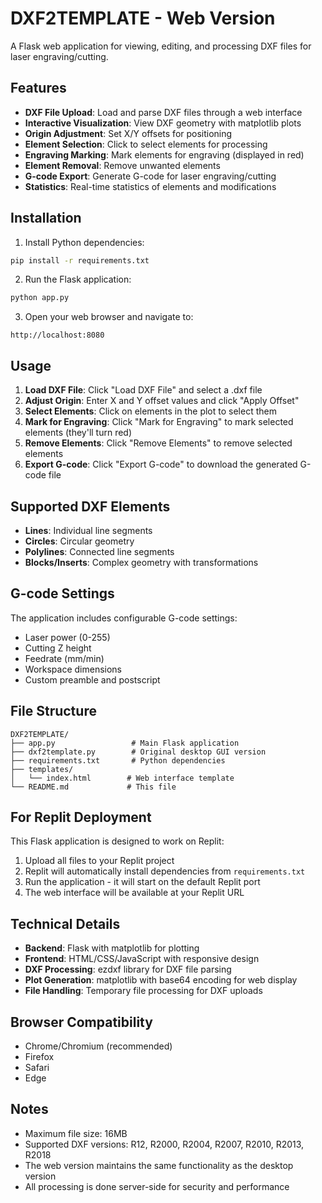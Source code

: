 # DXF2TEMPLATE - Web Version

A Flask web application for viewing, editing, and processing DXF files for laser engraving/cutting.

## Features

- **DXF File Upload**: Load and parse DXF files through a web interface
- **Interactive Visualization**: View DXF geometry with matplotlib plots
- **Origin Adjustment**: Set X/Y offsets for positioning
- **Element Selection**: Click to select elements for processing
- **Engraving Marking**: Mark elements for engraving (displayed in red)
- **Element Removal**: Remove unwanted elements
- **G-code Export**: Generate G-code for laser engraving/cutting
- **Statistics**: Real-time statistics of elements and modifications

## Installation

1. Install Python dependencies:
```bash
pip install -r requirements.txt
```

2. Run the Flask application:
```bash
python app.py
```

3. Open your web browser and navigate to:
```
http://localhost:8080
```

## Usage

1. **Load DXF File**: Click "Load DXF File" and select a .dxf file
2. **Adjust Origin**: Enter X and Y offset values and click "Apply Offset"
3. **Select Elements**: Click on elements in the plot to select them
4. **Mark for Engraving**: Click "Mark for Engraving" to mark selected elements (they'll turn red)
5. **Remove Elements**: Click "Remove Elements" to remove selected elements
6. **Export G-code**: Click "Export G-code" to download the generated G-code file

## Supported DXF Elements

- **Lines**: Individual line segments
- **Circles**: Circular geometry
- **Polylines**: Connected line segments
- **Blocks/Inserts**: Complex geometry with transformations

## G-code Settings

The application includes configurable G-code settings:
- Laser power (0-255)
- Cutting Z height
- Feedrate (mm/min)
- Workspace dimensions
- Custom preamble and postscript

## File Structure

```
DXF2TEMPLATE/
├── app.py                 # Main Flask application
├── dxf2template.py        # Original desktop GUI version
├── requirements.txt       # Python dependencies
├── templates/
│   └── index.html        # Web interface template
└── README.md             # This file
```

## For Replit Deployment

This Flask application is designed to work on Replit:

1. Upload all files to your Replit project
2. Replit will automatically install dependencies from `requirements.txt`
3. Run the application - it will start on the default Replit port
4. The web interface will be available at your Replit URL

## Technical Details

- **Backend**: Flask with matplotlib for plotting
- **Frontend**: HTML/CSS/JavaScript with responsive design
- **DXF Processing**: ezdxf library for DXF file parsing
- **Plot Generation**: matplotlib with base64 encoding for web display
- **File Handling**: Temporary file processing for DXF uploads

## Browser Compatibility

- Chrome/Chromium (recommended)
- Firefox
- Safari
- Edge

## Notes

- Maximum file size: 16MB
- Supported DXF versions: R12, R2000, R2004, R2007, R2010, R2013, R2018
- The web version maintains the same functionality as the desktop version
- All processing is done server-side for security and performance
